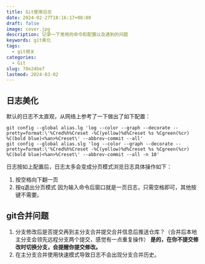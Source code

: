 ```yaml
---
title: Git使用日志
date: 2024-02-27T18:16:17+08:00
draft: false
image: cover.jpg
description: 记录一下常用的命令和配置以及遇到的问题
keywords: git美化
tags:
  - git相关
categories:
  - Git
slug: 78e24be7
lastmod: 2024-03-02
---
```

## 日志美化
默认的日志不太直观，从网络上参考了一下做出了如下配置：
```
git config --global alias.lg 'log --color --graph --decorate --pretty=format:\'%Cred%h%Creset -%C(yellow)%d%Creset %s %Cgreen(%cr) %C(bold blue)<%an>%Creset\' --abbrev-commit --all'
git config --global alias.slg 'log --color --graph --decorate --pretty=format:\'%Cred%h%Creset -%C(yellow)%d%Creset %s %Cgreen(%cr) %C(bold blue)<%an>%Creset\' --abbrev-commit --all -n 10'
```
日志按如上配置后，日志太多会变成分页模式浏览日志具体操作如下：
1. 按空格向下翻一页
2. 按q退出分页模式
因为输入命令后窗口就是一页日志，只需空格即可，其他按键不需要。
## git合并问题
1. 分支修改后是否提交再到主分支合并提交合并信息后推送仓库？（合并后本地主分支会领先远程分支两个提交，感觉有一点重复操作）
**是的，在你不提交修改时切换分支，会提醒你提交修改。**
1. 在主分支合并使用快速模式导致日志不会出现分支合并历史。